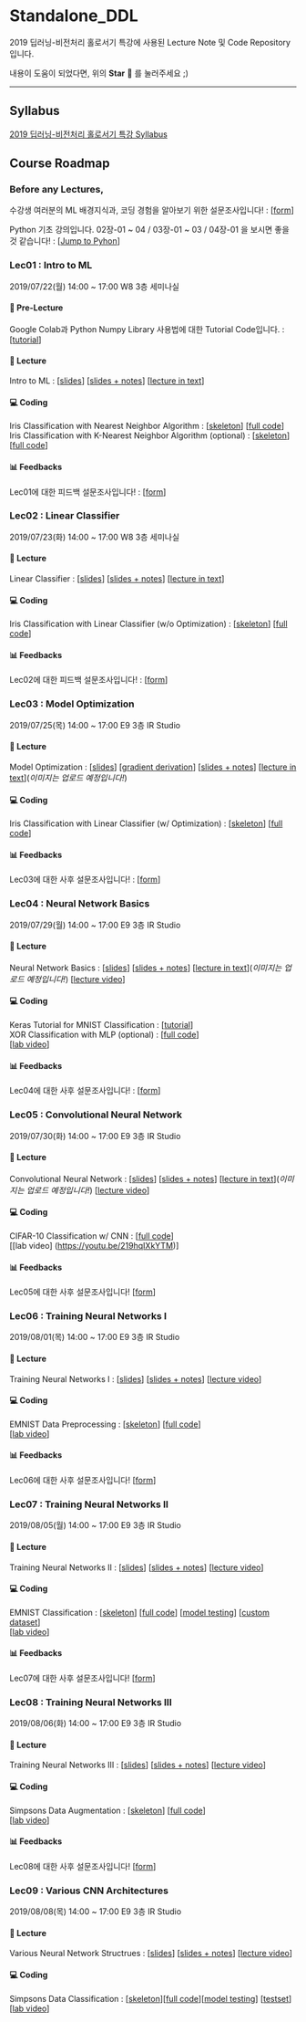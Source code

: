 # Standalone_DDL

2019 딥러닝-비전처리 홀로서기 특강에 사용된 Lecture Note 및 Code Repository입니다.<br/>

내용이 도움이 되었다면, 위의 **Star** :star2: 를 눌러주세요 ;)

***

## Syllabus

[2019 딥러닝-비전처리 홀로서기 특강 Syllabus](https://docs.google.com/document/d/17PwKdZzKcuDMwj2gHwknghfnnjx8yttFv6-SD_Tr8yw/edit?usp=sharing) 

## Course Roadmap

### Before any Lectures,

수강생 여러분의 ML 배경지식과, 코딩 경험을 알아보기 위한 설문조사입니다! : [[form](https://forms.gle/Jd2tEZxA4y6EgBNq9)]<br/>

Python 기초 강의입니다. 02장-01 ~ 04 / 03장-01 ~ 03 / 04장-01 을 보시면 좋을 것 같습니다! : [[Jump to Pyhon](https://wikidocs.net/book/1)]

### Lec01 : Intro to ML

2019/07/22(월) 14:00 ~ 17:00 W8 3층 세미나실

#### :green_book: Pre-Lecture

Google Colab과 Python Numpy Library 사용법에 대한 Tutorial Code입니다. : [[tutorial](Lec01/Lec01_Colab_&_Numpy_Tutorial.ipynb)]

#### :closed_book: Lecture

Intro to ML : [[slides](Lec01/Lec01_Intro_to_ML_v3_upld.pdf)] [[slides + notes](Lec01/Lec01_Intro_to_ML_v3_inclass.pdf)] [[lecture in text](Lec01/Lec01_Intro_to_ML.md)]

#### :computer: Coding

Iris Classification with Nearest Neighbor Algorithm : [[skeleton](Lec01/Lec01_Nearest_Neighbor_sk.ipynb)] [[full code](Lec01/Lec01_Nearest_Neighbor.ipynb)]<br/>
Iris Classification with K-Nearest Neighbor Algorithm (optional) : [[skeleton](Lec01/Lec01_K_Nearest_Neighbor_sk.ipynb)] [[full code](Lec01/Lec01_K_Nearest_Neighbor.ipynb)]

#### :bar_chart: Feedbacks

Lec01에 대한 피드백 설문조사입니다! : [[form](https://forms.gle/tGXtwfH8TnxRLzxU9)]

### Lec02 : Linear Classifier

2019/07/23(화) 14:00 ~ 17:00 W8 3층 세미나실

#### :closed_book: Lecture

Linear Classifier : [[slides](Lec02/Lec02_Linear_Classifier_v2_upld.pdf)] [[slides + notes](Lec02/Lec02_Linear_Classifier_v2_inclass.pdf)] [[lecture in text](Lec02/Lec02_Linear_Classifier.md)]

#### :computer: Coding

Iris Classification with Linear Classifier (w/o Optimization) : [[skeleton](Lec02/Lec02_NoTrain_sk.ipynb)] [[full code](Lec02/Lec02_NoTrain_sklearn.ipynb)]

#### :bar_chart: Feedbacks

Lec02에 대한 피드백 설문조사입니다! : [[form](https://forms.gle/HxgZx8W2Cy9NUqNb6)]

### Lec03 : Model Optimization

2019/07/25(목) 14:00 ~ 17:00 E9 3층 IR Studio

#### :closed_book: Lecture

Model Optimization : [[slides](Lec03/Lec03_Model_Optimization_v2_upld.pdf)] [[gradient derivation](Lec03/Lec03_Model_Optimization_Deriving_Gradients.pdf)] [[slides + notes](Lec03/Lec03_Model_Optimization_v2_inclass.pdf)] [[lecture in text](Lec03/Lec03_Model_Optimization.md)](_이미지는 업로드 예정입니다!_)

#### :computer: Coding

Iris Classification with Linear Classifier (w/ Optimization) : [[skeleton](Lec03/Lec03_IrisClassification_sk.ipynb)] [[full code](Lec03/Lec03_IrisClassification_v2.ipynb)]

#### :bar_chart: Feedbacks

Lec03에 대한 사후 설문조사입니다! : [[form](https://docs.google.com/forms/d/1NEBFQUx_NgtroB0Iq1rf9PyMog9BpYZspUpY6vy01PU/edit)]

### Lec04 : Neural Network Basics

2019/07/29(월) 14:00 ~ 17:00 E9 3층 IR Studio

#### :closed_book: Lecture

Neural Network Basics : [[slides](Lec04/Lec04_Neural_Network_Basics_v2_upld.pdf)] [[slides + notes](Lec04/Lec04_Neural_Network_Basics_v2_inclass.pdf)] [[lecture in text](Lec04/Lec04_Neural_Network_Basics.md)](_이미지는 업로드 예정입니다!_) [[lecture video](https://youtu.be/IWYfMNRViEw)]

#### :computer: Coding

Keras Tutorial for MNIST Classification : [[tutorial](Lec04/Lec04_Keras_Tutorial.ipynb)]<br/>
XOR Classification with MLP (optional) : [[full code](Lec04/Lec04_XOR_practice.ipynb)]<br/>
[[lab video](https://youtu.be/UrTvgz9n9hY)]

#### :bar_chart: Feedbacks

Lec04에 대한 사후 설문조사입니다! : [[form](https://forms.gle/jpwUvFUKshhSy61Q9)]

### Lec05 : Convolutional Neural Network

2019/07/30(화) 14:00 ~ 17:00 E9 3층 IR Studio

#### :closed_book: Lecture

Convolutional Neural Network : [[slides](Lec05/Lec05_Convolutional_Neural_Network_v2_upld.pdf)] [[slides + notes](Lec05/Lec05_Convolutional_Neural_Network_v1_inclass.pdf)] [[lecture in text](Lec05/Lec05_Convolutional_Neural_Network.md)](_이미지는 업로드 예정입니다!_) [[lecture video](https://youtu.be/zfEtL65fweM)]

#### :computer: Coding

CIFAR-10 Classification w/ CNN : [[full code](Lec05/Lec05_CIFAR_10.ipynb)]<br/>
[[lab video] (https://youtu.be/219hqIXkYTM)]

#### :bar_chart: Feedbacks

Lec05에 대한 사후 설문조사입니다! [[form](https://forms.gle/xsuAwgkwpXcTe7kdA)]

### Lec06 : Training Neural Networks I

2019/08/01(목) 14:00 ~ 17:00 E9 3층 IR Studio

#### :closed_book: Lecture

Training Neural Networks I : [[slides](Lec06/Lec06_Training_Neural_Networks.pdf)] [[slides + notes](Lec06/Lec06_Training_Neural_Networks_I_v1_inclass.pdf)] [[lecture video](https://youtu.be/VxbkqRiNrvA)]

#### :computer: Coding

EMNIST Data Preprocessing : [[skeleton](Lec06/Lec06_EMNIST_Preprocess_sk.ipynb)] [[full code](Lec06/Lec06_EMNIST_Preprocess.ipynb)]<br/>
[[lab video](https://youtu.be/gjHBjMRaSLM)]

#### :bar_chart: Feedbacks

Lec06에 대한 사후 설문조사입니다! [[form](https://forms.gle/sJnXLSArPxRDmrpbA)]

### Lec07 : Training Neural Networks II

2019/08/05(월) 14:00 ~ 17:00 E9 3층 IR Studio

#### :closed_book: Lecture

Training Neural Networks II : [[slides](Lec07/Lec07_Training_Neural_Networks_II_v2.pdf)] [[slides + notes](Lec07/Lec07_Training_Neural_Networks_II_v2_inclass.pdf)] [[lecture video](https://youtu.be/_gAncOpodQs)]

#### :computer: Coding

EMNIST Classification : [[skeleton](Lec07/Lec07_EMNIST_Classification_sk.ipynb)] [[full code](Lec07/Lec07_EMNIST_Classification.ipynb)] [[model testing](Lec07/Lec07_EMNIST_Model_Testing.ipynb)] [[custom dataset](Lec07/emnist-custom.zip)]<br/>
[[lab video](https://youtu.be/As9UN5qThJg)]

#### :bar_chart: Feedbacks

Lec07에 대한 사후 설문조사입니다! [[form](https://forms.gle/o5L4xkVxAj7t6Wm28)]

### Lec08 : Training Neural Networks III

2019/08/06(화) 14:00 ~ 17:00 E9 3층 IR Studio

#### :closed_book: Lecture

Training Neural Networks III : [[slides](Lec08/Lec08_Training_Neural_Networks_III.pdf)] [[slides + notes](Lec08/Lec08_Training_Neural_Networks_III_v1_inclass.pdf)] [[lecture video](https://youtu.be/3tBfxlibVaE)]

#### :computer: Coding

Simpsons Data Augmentation : [[skeleton](Lec08/Lec08_Simpsons_Augmentation_sk.ipynb)] [[full code](Lec08/Lec08_Simpsons_Augmentation.ipynb)]<br/>
[[lab video](https://youtu.be/iKrXvjl_0Yg)]

#### :bar_chart: Feedbacks

Lec08에 대한 사후 설문조사입니다! [[form](https://forms.gle/unDg36EfYDZERMXa7)]

### Lec09 : Various CNN Architectures

2019/08/08(목) 14:00 ~ 17:00 E9 3층 IR Studio

#### :closed_book: Lecture

Various Neural Network Structrues : [[slides](Lec09/Lec09_Various_CNN_Architectures.pdf)] [[slides + notes](Lec09/Lec09_Various_CNN_Architectures_v1_inclass.pdf)] [[lecture video](https://youtu.be/V7LiK4t80oo)]

#### :computer: Coding

Simpsons Data Classification : [[skeleton](Lec09/Lec09_Simpsons_Classification_sk.ipynb
)][[full code](Lec09/Lec09_Simpsons_Classification.ipynb)][[model testing](Lec09/Lec09_Simpsons_Model_Testing.ipynb)] [[testset](Lec09/simpsons_testset.zip)]<br/>
[[lab video](https://youtu.be/loQmmjyR-ig)]
